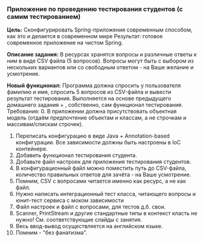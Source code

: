 ### Приложение по проведению тестирования студентов (с самим тестированием)

**Цель:**
Сконфигурировать Spring-приложения современным способом, как это и делается в современном мире
Результат: готовое современное приложение на чистом Spring.

**Описание задания:**
В ресурсах хранятся вопросы и различные ответы к ним в виде CSV файла (5 вопросов).
Вопросы могут быть с выбором из нескольких вариантов или со свободным ответом - на Ваше желание и усмотрение.

**Новый функционал:**
Программа должна спросить у пользователя фамилию и имя, спросить 5 вопросов из CSV-файла и вывести результат тестирования.
Выполняется на основе предыдущего домашнего задания + , собственно, сам функционал тестирования.
Требования:
0. В приложении должна присутствовать объектная модель (отдаём предпочтение объектам и классам, а не строчкам и массивам/спискам строчек).

1. Переписать конфигурацию в виде Java + Annotation-based конфигурации. Все зависимости должны быть настроены в IoC контейнере.
2. Добавить функционал тестирования студента.
3. Добавьте файл настроек для приложения тестирования студентов.
4. В конфигурационный файл можно поместить путь до CSV-файла, количество правильных ответов для зачёта - на Ваше усмотрение.
5. Помним, CSV с вопросами читается именно как ресурс, а не как файл.
6. Нужно написать интеграционный тест класса, читающего вопросы и юнит-тест сервиса с моком зависимости
7. Файл настроек и файл с вопросами, для тестов д.б. свои.
8. Scanner, PrintStream и другие стандартные типы в контекст класть не нужно! См. соответствующие слайды с занятия.
9. Весь ввод-вывод осуществляется на английском языке.
10. Помним - "без фанатизма".
